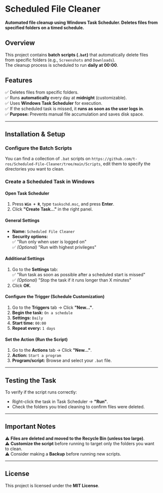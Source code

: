 #  Scheduled File Cleaner
**Automated file cleanup using Windows Task Scheduler. Deletes files from specified folders on a timed schedule.**

##  Overview
This project contains **batch scripts (`.bat`)** that automatically delete files from specific folders (e.g., `Screenshots` and `Downloads`).  
The cleanup process is scheduled to run **daily at 00:00**.  

##  Features
✅ Deletes files from specific folders.  
✅ Runs **automatically** every day at **midnight** (customizable).  
✅ Uses **Windows Task Scheduler** for execution.  
✅ If the scheduled task is missed, it **runs as soon as the user logs in**.  
✅ **Purpose:** Prevents manual file accumulation and saves disk space.  

---

##  Installation & Setup

###  Configure the Batch Scripts
You can find a collection of `.bat` scripts on `https://github.com/t-ros/Scheduled-File-Cleaner/tree/main/Scripts`, edit them to specify the directories you want to clean.  

###  Create a Scheduled Task in Windows

####  Open Task Scheduler
1. Press **`Win + R`**, type `taskschd.msc`, and press **Enter**.  
2. Click **"Create Task..."** in the right panel.  

####  General Settings
- **Name:** `Scheduled File Cleaner`  
- **Security options:**  
  ✅ "Run only when user is logged on"  
  ✅ *(Optional)* "Run with highest privileges"

####  Additional Settings
1. Go to the **Settings** tab:  
  ✅ "Run task as soon as possible after a scheduled start is missed"  
  ✅ *(Optional)* "Stop the task if it runs longer than X minutes"
2. Click **OK**.

####  Configure the Trigger (Schedule Customization)
1. Go to the **Triggers** tab → Click **"New..."**.  
2. **Begin the task:** `On a schedule`  
3. **Settings:** `Daily`  
4. **Start time:** `00:00`  
5. **Repeat every:** `1 days`  

####  Set the Action (Run the Script)
1. Go to the **Actions** tab → Click **"New..."**.  
2. **Action:** `Start a program`  
3. **Program/script:** Browse and select your `.bat` file.  

---

##  Testing the Task
To verify if the script runs correctly:  
- Right-click the task in Task Scheduler → **"Run"**.  
- Check the folders you tried cleaning to confirm files were deleted.  

---

##  Important Notes
⚠️ **Files are deleted and moved to the Recycle Bin (unless too large)**.   
⚠️ **Customize the script** before running to target only the folders you want to clean.  
⚠️ Consider making a **Backup** before running new scripts.

---

##  License
This project is licensed under the **MIT License**.
